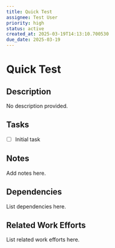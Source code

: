 ```yaml
---
title: Quick Test
assignee: Test User
priority: high
status: active
created_at: 2025-03-19T14:13:10.700530
due_date: 2025-03-19
---
```


# Quick Test

## Description
No description provided.

## Tasks
- [ ] Initial task

## Notes
Add notes here.

## Dependencies
List dependencies here.

## Related Work Efforts
List related work efforts here.
